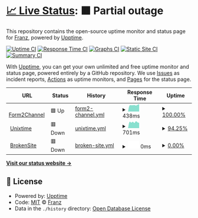 # [📈 Live Status](https://rodenacker.github.io/linx-upptime): <!--live status--> **🟧 Partial outage**

This repository contains the open-source uptime monitor and status page for [Franz](https://interaction-design.co.za), powered by [Upptime](https://github.com/upptime/upptime).

[![Uptime CI](https://github.com/rodenacker/linx-upptime/workflows/Uptime%20CI/badge.svg)](https://github.com/rodenacker/easy-upptime/actions?query=workflow%3A%22Uptime+CI%22)
[![Response Time CI](https://github.com/rodenacker/linx-upptime/workflows/Response%20Time%20CI/badge.svg)](https://github.com/rodenacker/easy-upptime/actions?query=workflow%3A%22Response+Time+CI%22)
[![Graphs CI](https://github.com/rodenacker/linx-upptime/workflows/Graphs%20CI/badge.svg)](https://github.com/rodenacker/easy-upptime/actions?query=workflow%3A%22Graphs+CI%22)
[![Static Site CI](https://github.com/rodenacker/linx-upptime/workflows/Static%20Site%20CI/badge.svg)](https://github.com/rodenacker/easy-upptime/actions?query=workflow%3A%22Static+Site+CI%22)
[![Summary CI](https://github.com/rodenacker/linx-upptime/workflows/Summary%20CI/badge.svg)](https://github.com/rodenacker/easy-upptime/actions?query=workflow%3A%22Summary+CI%22)

With [Upptime](https://upptime.js.org), you can get your own unlimited and free uptime monitor and status page, powered entirely by a GitHub repository. We use [Issues](https://github.com/rodenacker/linx-upptime/issues) as incident reports, [Actions](https://github.com/rodenacker/linx-upptime/actions) as uptime monitors, and [Pages](https://rodenacker.github.io/linx-upptime) for the status page.

<!--start: status pages-->
<!-- This summary is generated by Upptime (https://github.com/upptime/upptime) -->
<!-- Do not edit this manually, your changes will be overwritten -->
<!-- prettier-ignore -->
| URL | Status | History | Response Time | Uptime |
| --- | ------ | ------- | ------------- | ------ |
| <img alt="" src="https://favicons.githubusercontent.com/showcase.api.linx.twenty57.net" height="13"> [Form2Channel](https://showcase.api.linx.twenty57.net/Form2Channel/health?Input=yes) | 🟩 Up | [form2-channel.yml](https://github.com/easy-upptime/easy-upptime/commits/HEAD/history/form2-channel.yml) | <details><summary><img alt="Response time graph" src="./graphs/form2-channel/response-time-week.png" height="20"> 438ms</summary><br><a href="https://rodenacker.github.io/easy-upptime/history/form2-channel"><img alt="Response time 1631" src="https://img.shields.io/endpoint?url=https%3A%2F%2Fraw.githubusercontent.com%2Feasy-upptime%2Feasy-upptime%2FHEAD%2Fapi%2Fform2-channel%2Fresponse-time.json"></a><br><a href="https://rodenacker.github.io/easy-upptime/history/form2-channel"><img alt="24-hour response time 453" src="https://img.shields.io/endpoint?url=https%3A%2F%2Fraw.githubusercontent.com%2Feasy-upptime%2Feasy-upptime%2FHEAD%2Fapi%2Fform2-channel%2Fresponse-time-day.json"></a><br><a href="https://rodenacker.github.io/easy-upptime/history/form2-channel"><img alt="7-day response time 438" src="https://img.shields.io/endpoint?url=https%3A%2F%2Fraw.githubusercontent.com%2Feasy-upptime%2Feasy-upptime%2FHEAD%2Fapi%2Fform2-channel%2Fresponse-time-week.json"></a><br><a href="https://rodenacker.github.io/easy-upptime/history/form2-channel"><img alt="30-day response time 915" src="https://img.shields.io/endpoint?url=https%3A%2F%2Fraw.githubusercontent.com%2Feasy-upptime%2Feasy-upptime%2FHEAD%2Fapi%2Fform2-channel%2Fresponse-time-month.json"></a><br><a href="https://rodenacker.github.io/easy-upptime/history/form2-channel"><img alt="1-year response time 1631" src="https://img.shields.io/endpoint?url=https%3A%2F%2Fraw.githubusercontent.com%2Feasy-upptime%2Feasy-upptime%2FHEAD%2Fapi%2Fform2-channel%2Fresponse-time-year.json"></a></details> | <details><summary><a href="https://rodenacker.github.io/easy-upptime/history/form2-channel">100.00%</a></summary><a href="https://rodenacker.github.io/easy-upptime/history/form2-channel"><img alt="All-time uptime 98.86%" src="https://img.shields.io/endpoint?url=https%3A%2F%2Fraw.githubusercontent.com%2Feasy-upptime%2Feasy-upptime%2FHEAD%2Fapi%2Fform2-channel%2Fuptime.json"></a><br><a href="https://rodenacker.github.io/easy-upptime/history/form2-channel"><img alt="24-hour uptime 100.00%" src="https://img.shields.io/endpoint?url=https%3A%2F%2Fraw.githubusercontent.com%2Feasy-upptime%2Feasy-upptime%2FHEAD%2Fapi%2Fform2-channel%2Fuptime-day.json"></a><br><a href="https://rodenacker.github.io/easy-upptime/history/form2-channel"><img alt="7-day uptime 100.00%" src="https://img.shields.io/endpoint?url=https%3A%2F%2Fraw.githubusercontent.com%2Feasy-upptime%2Feasy-upptime%2FHEAD%2Fapi%2Fform2-channel%2Fuptime-week.json"></a><br><a href="https://rodenacker.github.io/easy-upptime/history/form2-channel"><img alt="30-day uptime 97.78%" src="https://img.shields.io/endpoint?url=https%3A%2F%2Fraw.githubusercontent.com%2Feasy-upptime%2Feasy-upptime%2FHEAD%2Fapi%2Fform2-channel%2Fuptime-month.json"></a><br><a href="https://rodenacker.github.io/easy-upptime/history/form2-channel"><img alt="1-year uptime 98.86%" src="https://img.shields.io/endpoint?url=https%3A%2F%2Fraw.githubusercontent.com%2Feasy-upptime%2Feasy-upptime%2FHEAD%2Fapi%2Fform2-channel%2Fuptime-year.json"></a></details>
| <img alt="" src="https://favicons.githubusercontent.com/showcase.api.linx.twenty57.net" height="13"> [Unixtime](https://showcase.api.linx.twenty57.net/UnixTime/fromunix?timestamp=1549892280) | 🟥 Down | [unixtime.yml](https://github.com/easy-upptime/easy-upptime/commits/HEAD/history/unixtime.yml) | <details><summary><img alt="Response time graph" src="./graphs/unixtime/response-time-week.png" height="20"> 701ms</summary><br><a href="https://rodenacker.github.io/easy-upptime/history/unixtime"><img alt="Response time 359" src="https://img.shields.io/endpoint?url=https%3A%2F%2Fraw.githubusercontent.com%2Feasy-upptime%2Feasy-upptime%2FHEAD%2Fapi%2Funixtime%2Fresponse-time.json"></a><br><a href="https://rodenacker.github.io/easy-upptime/history/unixtime"><img alt="24-hour response time 2430" src="https://img.shields.io/endpoint?url=https%3A%2F%2Fraw.githubusercontent.com%2Feasy-upptime%2Feasy-upptime%2FHEAD%2Fapi%2Funixtime%2Fresponse-time-day.json"></a><br><a href="https://rodenacker.github.io/easy-upptime/history/unixtime"><img alt="7-day response time 701" src="https://img.shields.io/endpoint?url=https%3A%2F%2Fraw.githubusercontent.com%2Feasy-upptime%2Feasy-upptime%2FHEAD%2Fapi%2Funixtime%2Fresponse-time-week.json"></a><br><a href="https://rodenacker.github.io/easy-upptime/history/unixtime"><img alt="30-day response time 301" src="https://img.shields.io/endpoint?url=https%3A%2F%2Fraw.githubusercontent.com%2Feasy-upptime%2Feasy-upptime%2FHEAD%2Fapi%2Funixtime%2Fresponse-time-month.json"></a><br><a href="https://rodenacker.github.io/easy-upptime/history/unixtime"><img alt="1-year response time 359" src="https://img.shields.io/endpoint?url=https%3A%2F%2Fraw.githubusercontent.com%2Feasy-upptime%2Feasy-upptime%2FHEAD%2Fapi%2Funixtime%2Fresponse-time-year.json"></a></details> | <details><summary><a href="https://rodenacker.github.io/easy-upptime/history/unixtime">94.25%</a></summary><a href="https://rodenacker.github.io/easy-upptime/history/unixtime"><img alt="All-time uptime 99.43%" src="https://img.shields.io/endpoint?url=https%3A%2F%2Fraw.githubusercontent.com%2Feasy-upptime%2Feasy-upptime%2FHEAD%2Fapi%2Funixtime%2Fuptime.json"></a><br><a href="https://rodenacker.github.io/easy-upptime/history/unixtime"><img alt="24-hour uptime 59.72%" src="https://img.shields.io/endpoint?url=https%3A%2F%2Fraw.githubusercontent.com%2Feasy-upptime%2Feasy-upptime%2FHEAD%2Fapi%2Funixtime%2Fuptime-day.json"></a><br><a href="https://rodenacker.github.io/easy-upptime/history/unixtime"><img alt="7-day uptime 94.25%" src="https://img.shields.io/endpoint?url=https%3A%2F%2Fraw.githubusercontent.com%2Feasy-upptime%2Feasy-upptime%2FHEAD%2Fapi%2Funixtime%2Fuptime-week.json"></a><br><a href="https://rodenacker.github.io/easy-upptime/history/unixtime"><img alt="30-day uptime 98.68%" src="https://img.shields.io/endpoint?url=https%3A%2F%2Fraw.githubusercontent.com%2Feasy-upptime%2Feasy-upptime%2FHEAD%2Fapi%2Funixtime%2Fuptime-month.json"></a><br><a href="https://rodenacker.github.io/easy-upptime/history/unixtime"><img alt="1-year uptime 99.43%" src="https://img.shields.io/endpoint?url=https%3A%2F%2Fraw.githubusercontent.com%2Feasy-upptime%2Feasy-upptime%2FHEAD%2Fapi%2Funixtime%2Fuptime-year.json"></a></details>
| <img alt="" src="https://favicons.githubusercontent.com/brokensite.broken" height="13"> [BrokenSite](https://brokensite.broken) | 🟥 Down | [broken-site.yml](https://github.com/easy-upptime/easy-upptime/commits/HEAD/history/broken-site.yml) | <details><summary><img alt="Response time graph" src="./graphs/broken-site/response-time-week.png" height="20"> 0ms</summary><br><a href="https://rodenacker.github.io/easy-upptime/history/broken-site"><img alt="Response time 0" src="https://img.shields.io/endpoint?url=https%3A%2F%2Fraw.githubusercontent.com%2Feasy-upptime%2Feasy-upptime%2FHEAD%2Fapi%2Fbroken-site%2Fresponse-time.json"></a><br><a href="https://rodenacker.github.io/easy-upptime/history/broken-site"><img alt="24-hour response time 0" src="https://img.shields.io/endpoint?url=https%3A%2F%2Fraw.githubusercontent.com%2Feasy-upptime%2Feasy-upptime%2FHEAD%2Fapi%2Fbroken-site%2Fresponse-time-day.json"></a><br><a href="https://rodenacker.github.io/easy-upptime/history/broken-site"><img alt="7-day response time 0" src="https://img.shields.io/endpoint?url=https%3A%2F%2Fraw.githubusercontent.com%2Feasy-upptime%2Feasy-upptime%2FHEAD%2Fapi%2Fbroken-site%2Fresponse-time-week.json"></a><br><a href="https://rodenacker.github.io/easy-upptime/history/broken-site"><img alt="30-day response time 0" src="https://img.shields.io/endpoint?url=https%3A%2F%2Fraw.githubusercontent.com%2Feasy-upptime%2Feasy-upptime%2FHEAD%2Fapi%2Fbroken-site%2Fresponse-time-month.json"></a><br><a href="https://rodenacker.github.io/easy-upptime/history/broken-site"><img alt="1-year response time 0" src="https://img.shields.io/endpoint?url=https%3A%2F%2Fraw.githubusercontent.com%2Feasy-upptime%2Feasy-upptime%2FHEAD%2Fapi%2Fbroken-site%2Fresponse-time-year.json"></a></details> | <details><summary><a href="https://rodenacker.github.io/easy-upptime/history/broken-site">0.00%</a></summary><a href="https://rodenacker.github.io/easy-upptime/history/broken-site"><img alt="All-time uptime 0.00%" src="https://img.shields.io/endpoint?url=https%3A%2F%2Fraw.githubusercontent.com%2Feasy-upptime%2Feasy-upptime%2FHEAD%2Fapi%2Fbroken-site%2Fuptime.json"></a><br><a href="https://rodenacker.github.io/easy-upptime/history/broken-site"><img alt="24-hour uptime 0.00%" src="https://img.shields.io/endpoint?url=https%3A%2F%2Fraw.githubusercontent.com%2Feasy-upptime%2Feasy-upptime%2FHEAD%2Fapi%2Fbroken-site%2Fuptime-day.json"></a><br><a href="https://rodenacker.github.io/easy-upptime/history/broken-site"><img alt="7-day uptime 0.00%" src="https://img.shields.io/endpoint?url=https%3A%2F%2Fraw.githubusercontent.com%2Feasy-upptime%2Feasy-upptime%2FHEAD%2Fapi%2Fbroken-site%2Fuptime-week.json"></a><br><a href="https://rodenacker.github.io/easy-upptime/history/broken-site"><img alt="30-day uptime 0.00%" src="https://img.shields.io/endpoint?url=https%3A%2F%2Fraw.githubusercontent.com%2Feasy-upptime%2Feasy-upptime%2FHEAD%2Fapi%2Fbroken-site%2Fuptime-month.json"></a><br><a href="https://rodenacker.github.io/easy-upptime/history/broken-site"><img alt="1-year uptime 0.00%" src="https://img.shields.io/endpoint?url=https%3A%2F%2Fraw.githubusercontent.com%2Feasy-upptime%2Feasy-upptime%2FHEAD%2Fapi%2Fbroken-site%2Fuptime-year.json"></a></details>

<!--end: status pages-->

[**Visit our status website →**](https://rodenacker.github.io/linx-upptime)

## 📄 License

- Powered by: [Upptime](https://github.com/upptime/upptime)
- Code: [MIT](./LICENSE) © [Franz](https://interaction-design.co.za)
- Data in the `./history` directory: [Open Database License](https://opendatacommons.org/licenses/odbl/1-0/)
